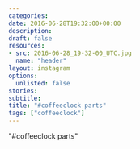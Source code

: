 ```yaml
---
categories:
date: 2016-06-28T19:32:00+00:00
description:
draft: false
resources:
- src: 2016-06-28_19-32-00_UTC.jpg
  name: "header"
layout: instagram
options:
  unlisted: false
stories:
subtitle:
title: "#coffeeclock parts"
tags: ["coffeeclock"]
---
```


"#coffeeclock parts"
